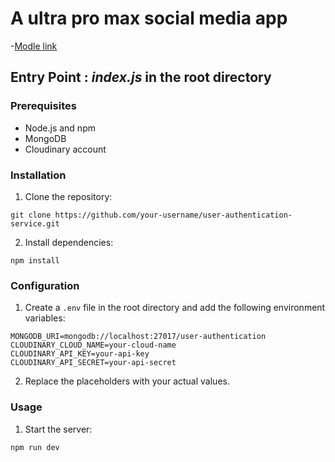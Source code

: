  # A ultra pro max social media app
 
 -[Modle link](https://app.eraser.io/workspace/G4ErqWKND0jD57DDaE4g?origin=share)

 <h2> <b>Entry Point</b> : <i>index.js</i> in the root directory </h2>

 ### Prerequisites

- Node.js and npm
- MongoDB
- Cloudinary account

 ### Installation

1. Clone the repository:

```
git clone https://github.com/your-username/user-authentication-service.git
```

2. Install dependencies:

```
npm install
```

### Configuration

1. Create a `.env` file in the root directory and add the following environment variables:

```
MONGODB_URI=mongodb://localhost:27017/user-authentication
CLOUDINARY_CLOUD_NAME=your-cloud-name
CLOUDINARY_API_KEY=your-api-key
CLOUDINARY_API_SECRET=your-api-secret
```

2. Replace the placeholders with your actual values.

### Usage

1. Start the server:

```
npm run dev
```